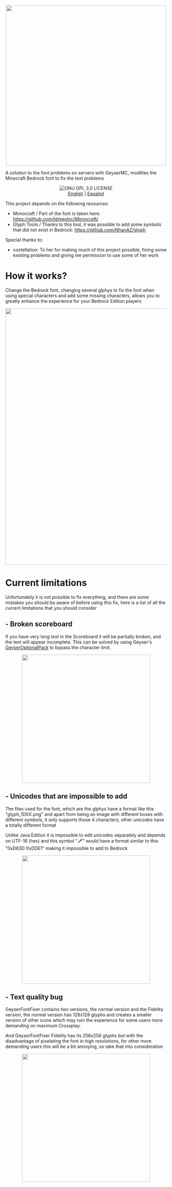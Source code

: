 <p align="center">
   <img src="https://github.com/user-attachments/assets/595953a0-bdd4-47f5-bc1f-a50d5c399f66" width="500"/>

A solution to the font problems on servers with GeyserMC, modifies the Minecraft Bedrock font to fix the text problems
<p align="center">
    <img alt="GNU GPL 3.0 LICENSE" src="https://img.shields.io/badge/gnu-gpl?style=for-the-badge&logo=gnu&logoColor=000000&label=License&labelColor=CECECE&color=515050">
	<br>
    <a href="https://github.com/Klisee/GeyserFontFixer/blob/main/README.md">English</a>
     | 
    <a href="https://github.com/Klisee/GeyserFontFixer/blob/main/README_ES.md">Español</a>

This project depends on the following resources:

- Monocraft / Part of the font is taken here: https://github.com/IdreesInc/Monocraft/
- Glyph Tools / Thanks to this tool, it was possible to add some symbols that did not exist in Bedrock: https://github.com/NhanAZ/glyph

Special thanks to:

- coztellation: To her for making much of this project possible, fixing some existing problems and giving me permission to use some of her work

# How it works?

Change the Bedrock font, changing several glphys to fix the font when using special characters and add some missing characters, allows you to greatly enhance the experience for your Bedrock Edition players
<p align="center">
   <img src="https://github.com/user-attachments/assets/84fb42a2-e349-49cf-9277-307c726b5f4e" width="800"/>

# Current limitations

Unfortunately it is not possible to fix everything, and there are some mistakes you should be aware of before using this fix, here is a list of all the current limitations that you should consider

## - Broken scoreboard

If you have very long text in the Scoreboard it will be partially broken, and the text will appear incomplete. This can be solved by using Geyser's [GeyserOptionalPack](https://github.com/GeyserMC/GeyserOptionalPack) to bypass the character limit.

<p align="center">
   <img src="https://github.com/user-attachments/assets/e741f0fa-20c7-400e-96e7-c6f04a34c283" width="400"/>

## - Unicodes that are impossible to add

The files used for the font, which are the glphys have a format like this "glyph_1DXX.png" and apart from being an image with different boxes with different symbols, it only supports those 4 characters, other unicodes have a totally different format

Unlike Java Edition it is impossible to edit unicodes separately and depends on UTF-16 (hex) and this symbol "🗡️" would have a format similar to this "0xD83D 0xDDE1" making it impossible to add to Bedrock

<p align="center">
   <img src="https://github.com/user-attachments/assets/774de86e-6fef-4c3e-9e17-f1ae4a72ec01" width="400"/>

## - Text quality bug

GeyserFontFixer contains two versions, the normal version and the Fidelity version, the normal version has 128x128 glyphs and creates a smaller version of other icons which may ruin the experience for some users more demanding on maximum Crossplay.

And GeyserFontFixer Fidelity has its 256x256 glyphs but with the disadvantage of pixelating the font in high resolutions, for other more demanding users this will be a bit annoying, so take that into consideration

<p align="center">
   <img src="https://github.com/user-attachments/assets/0567381f-46d9-43a9-82bb-b2d1a0415cf0" width="400"/>


